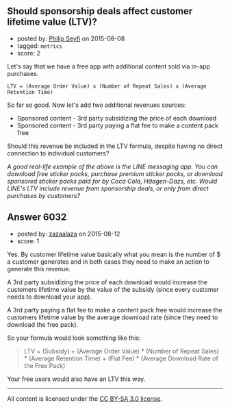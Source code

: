 ## Should sponsorship deals affect customer lifetime value (LTV)?

- posted by: [Philip Seyfi](https://stackexchange.com/users/204408/philip-seyfi) on 2015-08-08
- tagged: `metrics`
- score: 2

Let's say that we have a free app with additional content sold via in-app purchases.

`LTV = (Average Order Value) x (Number of Repeat Sales) x (Average Retention Time)`

So far so good. Now let's add two additional revenues sources:

* Sponsored content - 3rd party subsidizing the price of each download
* Sponsored content - 3rd party paying a flat fee to make a content pack free

Should this revenue be included in the LTV formula, despite having no direct connection to individual customers?

_A good real-life example of the above is the LINE messaging app. You can download free sticker packs, purchase premium sticker packs, or download sponsored sticker packs paid for by Coca Cola, Häagen-Dazs, etc. Would LINE's LTV include revenue from sponsorship deals, or only from direct purchases by customers?_


## Answer 6032

- posted by: [zazaalaza](https://stackexchange.com/users/4672194/zazaalaza) on 2015-08-12
- score: 1

Yes. By customer lifetime value basically what you mean is the number of $ a customer generates and in both cases they need to make an action to generate this revenue.

A 3rd party subsidizing the price of each download would increase the customers lifetime value by the value of the subsidy (since every customer needs to download your app).

A 3rd party paying a flat fee to make a content pack free would increase the customers lifetime value by the average download rate (since they need to download the free pack).

So your formula would look something like this:

> LTV = (Subsidy) + (Average Order Value) * (Number of Repeat Sales) * (Average Retention Time) + (Flat Fee) * (Average Download Rate of the Free Pack)

Your free users would also have an LTV this way.



---

All content is licensed under the [CC BY-SA 3.0 license](https://creativecommons.org/licenses/by-sa/3.0/).
